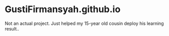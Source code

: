 # GustiFirmansyah.github.io

Not an actual project. Just helped my 15-year old cousin deploy his learning result..
